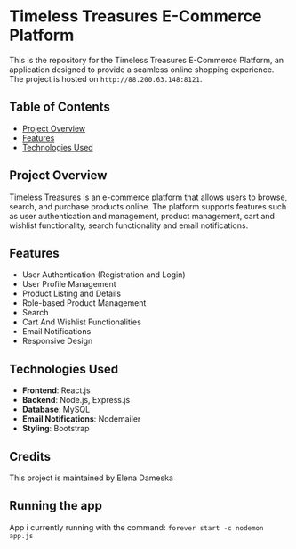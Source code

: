 # Timeless Treasures E-Commerce Platform

This is the repository for the Timeless Treasures E-Commerce Platform, an application designed to provide a seamless online shopping experience. The project is hosted on `http://88.200.63.148:8121`.

## Table of Contents

- [Project Overview](#project-overview)
- [Features](#features)
- [Technologies Used](#technologies-used)

## Project Overview

Timeless Treasures is an e-commerce platform that allows users to browse, search, and purchase products online. The platform supports features such as user authentication and management, product management, cart and wishlist functionality, search functionality and email notifications.

## Features

- User Authentication (Registration and Login)
- User Profile Management
- Product Listing and Details
- Role-based Product Management
- Search
- Cart And Wishlist Functionalities
- Email Notifications
- Responsive Design

## Technologies Used

- **Frontend**: React.js
- **Backend**: Node.js, Express.js
- **Database**: MySQL
- **Email Notifications**: Nodemailer
- **Styling**: Bootstrap

## Credits
This project is maintained by Elena Dameska

## Running the app
App i currently running with the command:
`forever start -c nodemon app.js`



